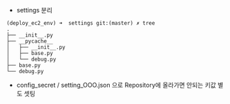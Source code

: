 - settings 분리

```
(deploy_ec2_env) ➜  settings git:(master) ✗ tree
.
├── __init__.py
├── __pycache__
│   ├── __init__.py
│   ├── base.py
│   └── debug.py
├── base.py
└── debug.py
```

- config_secret / setting_OOO.json 으로 Repository에 올라가면 안되는 키값 별도 셋팅